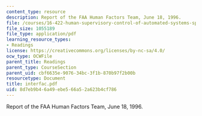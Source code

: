 ```yaml
---
content_type: resource
description: Report of the FAA Human Factors Team, June 18, 1996.
file: /courses/16-422-human-supervisory-control-of-automated-systems-spring-2004/8d7eb9b46a49ebe566a52a623b4cf786_interfac.pdf
file_size: 1055189
file_type: application/pdf
learning_resource_types:
- Readings
license: https://creativecommons.org/licenses/by-nc-sa/4.0/
ocw_type: OCWFile
parent_title: Readings
parent_type: CourseSection
parent_uid: cbf6635e-9076-34bc-3f1b-870b97f2b00b
resourcetype: Document
title: interfac.pdf
uid: 8d7eb9b4-6a49-ebe5-66a5-2a623b4cf786
---
```

Report of the FAA Human Factors Team, June 18, 1996.